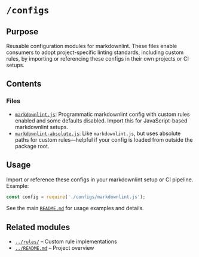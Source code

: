 # `/configs`

## Purpose

Reusable configuration modules for markdownlint. These files enable consumers to adopt project-specific linting standards, including custom rules, by importing or referencing these configs in their own projects or CI setups.

## Contents

### Files

- [`markdownlint.js`](./markdownlint.js): Programmatic markdownlint config with custom rules enabled and some defaults disabled. Import this for JavaScript-based markdownlint setups.
- [`markdownlint-absolute.js`](./markdownlint-absolute.js): Like `markdownlint.js`, but uses absolute paths for custom rules—helpful if your config is loaded from outside the package root.

## Usage

Import or reference these configs in your markdownlint setup or CI pipeline. Example:

```js
const config = require('./configs/markdownlint.js');
```

See the main [`README.md`](../README.md) for usage examples and details.

## Related modules

- [`../rules/`](../rules/) – Custom rule implementations
- [`../README.md`](../README.md) – Project overview

